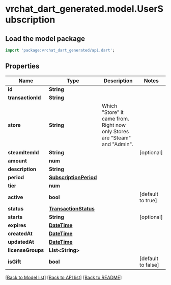 # vrchat_dart_generated.model.UserSubscription

## Load the model package
```dart
import 'package:vrchat_dart_generated/api.dart';
```

## Properties
Name | Type | Description | Notes
------------ | ------------- | ------------- | -------------
**id** | **String** |  | 
**transactionId** | **String** |  | 
**store** | **String** | Which \"Store\" it came from. Right now only Stores are \"Steam\" and \"Admin\". | 
**steamItemId** | **String** |  | [optional] 
**amount** | **num** |  | 
**description** | **String** |  | 
**period** | [**SubscriptionPeriod**](SubscriptionPeriod.md) |  | 
**tier** | **num** |  | 
**active** | **bool** |  | [default to true]
**status** | [**TransactionStatus**](TransactionStatus.md) |  | 
**starts** | **String** |  | [optional] 
**expires** | [**DateTime**](DateTime.md) |  | 
**createdAt** | [**DateTime**](DateTime.md) |  | 
**updatedAt** | [**DateTime**](DateTime.md) |  | 
**licenseGroups** | **List&lt;String&gt;** |  | 
**isGift** | **bool** |  | [default to false]

[[Back to Model list]](../README.md#documentation-for-models) [[Back to API list]](../README.md#documentation-for-api-endpoints) [[Back to README]](../README.md)


